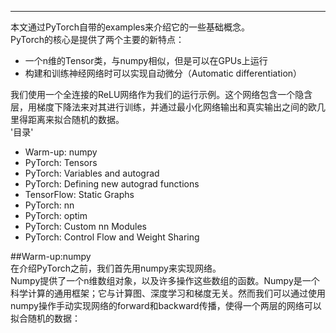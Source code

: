 

--------------------------------------------------------------------------------
 
本文通过PyTorch自带的examples来介绍它的一些基础概念。<br>
PyTorch的核心是提供了两个主要的新特点：<br>
* 一个n维的Tensor类，与numpy相似，但是可以在GPUs上运行<br>
* 构建和训练神经网络时可以实现自动微分（Automatic differentiation）<br>

我们使用一个全连接的ReLU网络作为我们的运行示例。这个网络包含一个隐含层，用梯度下降法来对其进行训练，并通过最小化网络输出和真实输出之间的欧几里得距离来拟合随机的数据。<br>
'目录'<br>
* Warm-up: numpy<br>
* PyTorch: Tensors<br>
* PyTorch: Variables and autograd<br>
* PyTorch: Defining new autograd functions<br>
* TensorFlow: Static Graphs<br>
* PyTorch: nn<br>
* PyTorch: optim<br>
* PyTorch: Custom nn Modules<br>
* PyTorch: Control Flow and Weight Sharing<br>

##Warm-up:numpy<br>
在介绍PyTorch之前，我们首先用numpy来实现网络。<br>
Numpy提供了一个n维数组对象，以及许多操作这些数组的函数。Numpy是一个科学计算的通用框架；它与计算图、深度学习和梯度无关。然而我们可以通过使用numpy操作手动实现网络的forward和backward传播，使得一个两层的网络可以拟合随机的数据：<br>



